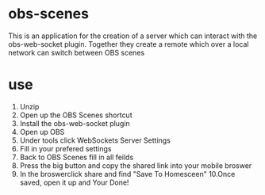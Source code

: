 # obs-scenes
This is an application for the creation of a server which can interact with the obs-web-socket plugin.
Together they create a remote which over a local network can switch between OBS scenes

# use
1. Unzip
2. Open up the OBS Scenes shortcut
3. Install the obs-web-socket plugin
4. Open up OBS
5. Under tools click WebSockets Server Settings
6. Fill in your prefered settings
7. Back to OBS Scenes fill in all feilds
8. Press the big button and copy the shared link into your mobile broswer
9. In the broswerclick share and find "Save To Homesceen"
10.Once saved, open it up and Your Done!
